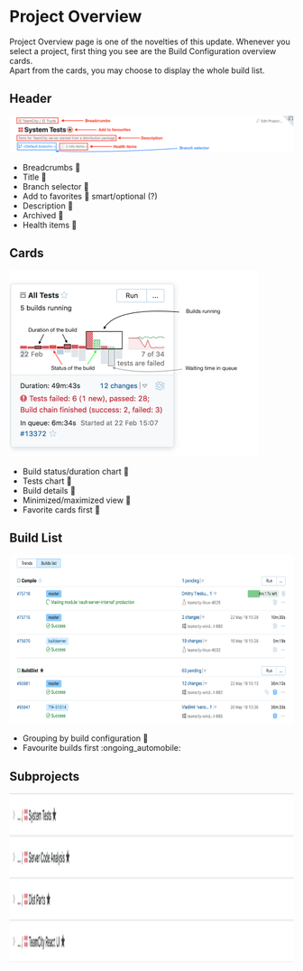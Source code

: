# Project Overview
Project Overview page is one of the novelties of this update. Whenever you select a 
project, first thing you see are the Build Configuration overview cards. 
<br>Apart from the cards, you may choose to display the whole build list. 

## Header

<img src="https://github.com/JetBrains/teamcity-roadmap/blob/master/Images/project_overview_header.png">

* Breadcrumbs  :checkered_flag:
* Title :checkered_flag:
* Branch selector :checkered_flag:
* Add to favorites :checkered_flag:	smart/optional (?)
* Description :checkered_flag:
* Archived :checkered_flag:
* Health items :checkered_flag:

## Cards

<img height="331" width="442" src="https://github.com/JetBrains/teamcity-roadmap/blob/master/Images/project_overview_card.png">

* Build status/duration chart :checkered_flag:
* Tests chart :checkered_flag:
* Build details :checkered_flag:
* Minimized/maximized view :checkered_flag:
* Favorite cards first :checkered_flag:

## Build List

<img height="300" width="673" src="https://github.com/JetBrains/teamcity-roadmap/blob/master/Images/build_list.png">

* Grouping by build configuration :checkered_flag:
* Favourite builds first :ongoing_automobile:

## Subprojects

<img height="300" width="673" src="https://github.com/JetBrains/teamcity-roadmap/blob/master/Images/subprojects.png">
